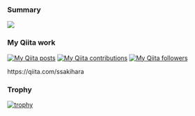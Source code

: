 ### Summary
<div><a href="https://github.com/anuraghazra/github-readme-stats">
  <img src="https://github-readme-stats.vercel.app/api?username=ssakihara&count_private=true&show_icons=true" />
</a></div>

### My Qiita work
</div>
<p><a href="http://qiita.com/ssakihara"><img src="https://qiita-badge.apiapi.app/s/ssakihara/posts.svg" alt="My Qiita posts"></a>
<a href="http://qiita.com/ssakihara"><img src="https://qiita-badge.apiapi.app/s/ssakihara/contributions.svg" alt="My Qiita contributions"></a>
<a href="http://qiita.com/ssakihara"><img src="https://qiita-badge.apiapi.app/s/ssakihara/followers.svg" alt="My Qiita followers"></a></p>
https://qiita.com/ssakihara
</div>

### Trophy

<p><a href="https://github.com/ryo-ma/github-profile-trophy"><img src="https://github-profile-trophy.vercel.app/?username=ssakihara" alt="trophy"></a></p>
